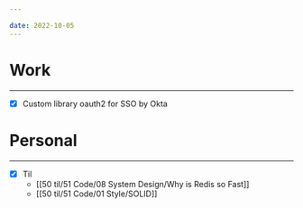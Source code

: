 ```yaml
---

date: 2022-10-05
---
```


# Work
---
- [x] Custom library oauth2 for SSO by Okta


# Personal
---
- [x] Til
	- [[50 til/51 Code/08 System Design/Why is Redis so Fast]]
	- [[50 til/51 Code/01 Style/SOLID]]
